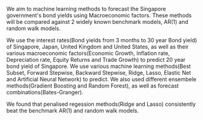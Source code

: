 We aim to machine learning methods to forecast the Singapore government's bond yields using Macroeconomic factors. These methods will be compared against 2 widely known benchmark models,
AR(1) and random walk models.

We use the interest rates(Bond yields from 3 months to 30 year Bond yield) of Singapore, Japan, United Kingdom and United States, as well as their various macroeconomic factors(Economic Growth, Inflation rate, Depreciation rate,
Equity Returns and Trade Growth) to predict 20 year bond yield of Singapore.
We use various machine learning methods(Best Subset, Forward Stepwise, Backward Stepwise, Ridge, Lasso, Elastic Net and Artificial Neural Network) to predict. We also used different 
ensembele methods(Gradient Boosting and Random Forest), as well as forecast combinations(Bates-Granger). 

We found that penalised regession methods(Ridge and Lasso) consistently beat the benchmark AR(1) and random walk models. 
